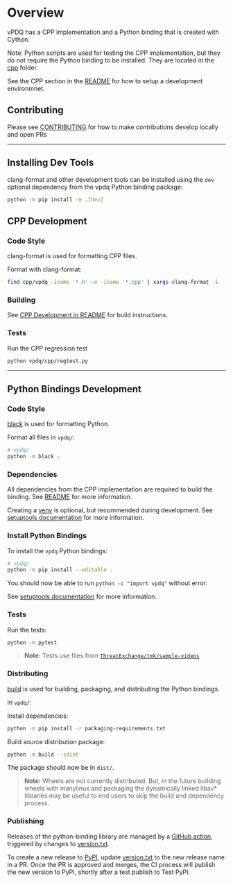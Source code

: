 # Overview

vPDQ has a CPP implementation and a Python binding that is created with Cython.

Note: Python scripts are used for testing the CPP implementation, but they do not require the Python binding to be installed. They are located in the [cpp](./cpp) folder.

See the CPP section in the [README](./README.md#cpp-implementation) for how to setup a development environmnet.

## Contributing
Please see [CONTRIBUTING](../CONTRIBUTING.md) for how to make contributions develop locally and open PRs

---

## Installing Dev Tools

clang-format and other development tools can be installed using the `dev` optional dependency from the vpdq Python binding package:

```sh
python -m pip install -e .[dev]
```

## CPP Development

### Code Style

clang-format is used for formatting CPP files.

Format with clang-format:
```sh
find cpp/vpdq -iname '*.h' -o -iname '*.cpp' | xargs clang-format -i
```

### Building

See [CPP Development in README](./README.md#building) for build instructions.

### Tests

Run the CPP regression test
```sh
python vpdq/cpp/regtest.py
```

---

## Python Bindings Development

### Code Style

[black](https://pypi.org/project/black/) is used for formatting Python.

Format all files in `vpdq/`:

```sh
# vpdq/
python -m black .
```

### Dependencies

All dependencies from the CPP implementation are required to build the binding. See [README](./README.md#cpp-implementation) for more information.

Creating a [venv](https://docs.python.org/3/library/venv.html) is optional, but recommended during development. See [setuptools documentation](https://setuptools.pypa.io/en/latest/userguide/development_mode.html) for more information.


### Install Python Bindings

To install the `vpdq` Python bindings:

```sh
# vpdq/
python -m pip install --editable .
```

You should now be able to run `python -c "import vpdq"` without error.

See [setuptools documentation](https://setuptools.pypa.io/en/latest/userguide/development_mode.html) for more information.

### Tests

Run the tests:
```sh
python -m pytest
```

> **Note:** Tests use files from [`ThreatExchange/tmk/sample-videos`](../tmk/sample-videos/)

### Distributing

[build](https://github.com/pypa/build) is used for building, packaging, and distributing the Python bindings.

In `vpdq/`:

Install dependencies:
```sh
python -m pip install -r packaging-requirements.txt
```

Build source distribution package:
```sh
python -m build --sdist 
```

The package should now be in `dist/`.

> **Note:** Wheels are not currently distributed. But, in the future building wheels with manylinux and packaging the dynamically
> linked libav* libraries may be useful to end users to skip the build and dependency process. 

### Publishing

Releases of the python-binding library are managed by a [GitHub action](../.github/workflows/vpdq-release.yaml), triggered by changes to [version.txt](./version.txt).

To create a new release to [PyPI](https://pypi.org/project/vpdq/), update [version.txt](./version.txt) to the new release name in a PR. Once the PR is approved and merges, the CI process will publish the new version to PyPI, shortly after a test publish to Test PyPI.
